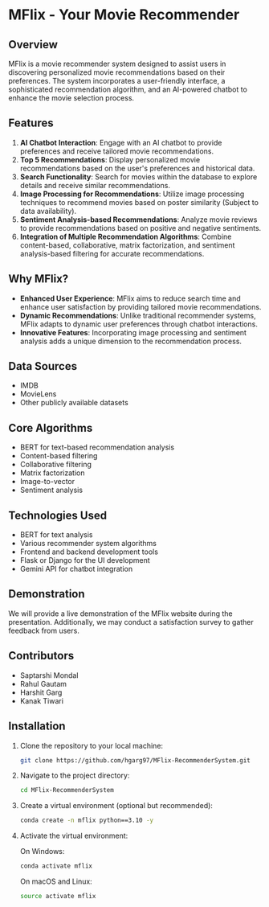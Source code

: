 # MFlix - Your Movie Recommender

## Overview

MFlix is a movie recommender system designed to assist users in discovering personalized movie recommendations based on their preferences. The system incorporates a user-friendly interface, a sophisticated recommendation algorithm, and an AI-powered chatbot to enhance the movie selection process.

## Features

1. **AI Chatbot Interaction**: Engage with an AI chatbot to provide preferences and receive tailored movie recommendations.
2. **Top 5 Recommendations**: Display personalized movie recommendations based on the user's preferences and historical data.
3. **Search Functionality**: Search for movies within the database to explore details and receive similar recommendations.
4. **Image Processing for Recommendations**: Utilize image processing techniques to recommend movies based on poster similarity (Subject to data availability).
5. **Sentiment Analysis-based Recommendations**: Analyze movie reviews to provide recommendations based on positive and negative sentiments.
6. **Integration of Multiple Recommendation Algorithms**: Combine content-based, collaborative, matrix factorization, and sentiment analysis-based filtering for accurate recommendations.

## Why MFlix?

- **Enhanced User Experience**: MFlix aims to reduce search time and enhance user satisfaction by providing tailored movie recommendations.
- **Dynamic Recommendations**: Unlike traditional recommender systems, MFlix adapts to dynamic user preferences through chatbot interactions.
- **Innovative Features**: Incorporating image processing and sentiment analysis adds a unique dimension to the recommendation process.

## Data Sources

- IMDB
- MovieLens
- Other publicly available datasets

## Core Algorithms

- BERT for text-based recommendation analysis
- Content-based filtering
- Collaborative filtering
- Matrix factorization
- Image-to-vector
- Sentiment analysis

## Technologies Used

- BERT for text analysis
- Various recommender system algorithms
- Frontend and backend development tools
- Flask or Django for the UI development
- Gemini API for chatbot integration

## Demonstration

We will provide a live demonstration of the MFlix website during the presentation. Additionally, we may conduct a satisfaction survey to gather feedback from users.

## Contributors

- Saptarshi Mondal
- Rahul Gautam
- Harshit Garg
- Kanak Tiwari

## Installation

1. Clone the repository to your local machine:

   ```bash
   git clone https://github.com/hgarg97/MFlix-RecommenderSystem.git
   ```

2. Navigate to the project directory:

   ```bash
   cd MFlix-RecommenderSystem
   ```

3. Create a virtual environment (optional but recommended):

   ```bash
   conda create -n mflix python==3.10 -y
   ```

4. Activate the virtual environment:

   On Windows:

   ```bash
   conda activate mflix
   ```

   On macOS and Linux:

   ```bash
   source activate mflix
   ```
